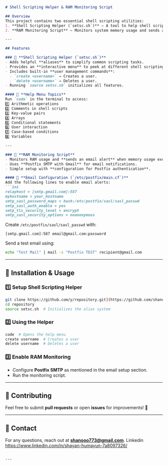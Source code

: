 ```markdown
# Shell Scripting Helper & RAM Monitoring Script  

## Overview  
This project contains two essential shell scripting utilities:  
1. **Shell Scripting Helper (`setsc.sh`)** – A tool to help shell scripting programmers quickly access syntax and examples without memorization.  
2. **RAM Monitoring Script** – Monitors system memory usage and sends an email alert if usage exceeds a specified threshold.  

---

## Features  

### 🔹 **Shell Scripting Helper (`setsc.sh`)**  
- Adds helpful **aliases** to simplify common scripting tasks.  
- Provides an **interactive menu** to peek at different shell scripting concepts.  
- Includes built-in **user management commands**:
  - `create <username>` → Creates a user.  
  - `delete <username>` → Deletes a user.  
- Running `source setsc.sh` initializes all features.

#### 📌 **Help Menu Topics**
Run `code` in the terminal to access:  
1️⃣ Arithmetic operations  
2️⃣ Comments in shell scripts  
3️⃣ Key-value pairs  
4️⃣ Arrays  
5️⃣ Conditional statements  
6️⃣ User interaction  
7️⃣ Case-based conditions  
8️⃣ Variables  

---

### 🔹 **RAM Monitoring Script**  
- Monitors RAM usage and **sends an email alert** when memory usage exceeds a threshold.  
- Uses **Postfix SMTP with Gmail** for email notifications.  
- Simple setup with **configuration for Postfix authentication**.

#### 📌 **Email Configuration (`/etc/postfix/main.cf`)**
Add the following lines to enable email alerts:
```ini
relayhost = [smtp.gmail.com]:587
myhostname = your_hostname
smtp_sasl_password_maps = hash:/etc/postfix/sasl/sasl_passwd
smtp_sasl_auth_enable = yes
smtp_tls_security_level = encrypt
smtp_sasl_security_options = noanonymous
```

Create `/etc/postfix/sasl/sasl_passwd` with:
```
[smtp.gmail.com]:587 email@gmail.com:password
```

Send a test email using:
```sh
echo "Test Mail" | mail -s "Postfix TEST" recipient@gmail.com
```

---

## 🔧 **Installation & Usage**  

### 1️⃣ **Setup Shell Scripting Helper**
```sh
git clone https://github.com/y/repository.git](https://github.com/shanooo773/Shortcuts-For-Scripting.git
cd repository
source setsc.sh  # Initializes the alias system
```

### 2️⃣ **Using the Helper**
```sh
code  # Opens the help menu
create username  # Creates a user
delete username  # Deletes a user
```

### 3️⃣ **Enable RAM Monitoring**
- Configure **Postfix SMTP** as mentioned in the email setup section.
- Run the monitoring script.

---

## 🤝 **Contributing**  
Feel free to submit **pull requests** or open **issues** for improvements! 🚀   

---

## 📩 **Contact**  
For any questions, reach out at **shanooo773@gmail.com**.
Linkedin https://www.linkedin.com/in/shayan-humayun-7a8097326/
```

---

